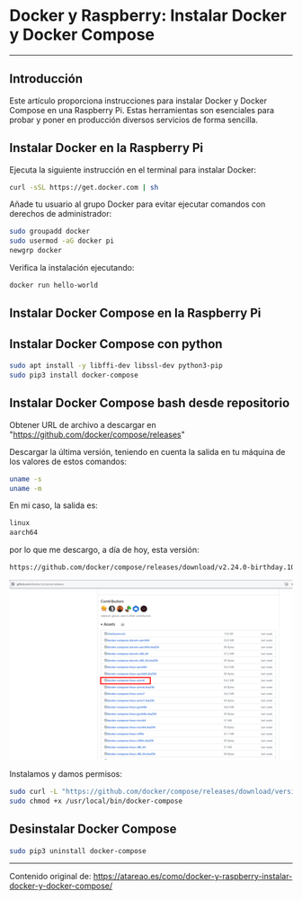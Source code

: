 # Docker y Raspberry: Instalar Docker y Docker Compose

---

## Introducción

Este artículo proporciona instrucciones para instalar Docker y Docker Compose en una Raspberry Pi. Estas herramientas son esenciales para probar y poner en producción diversos servicios de forma sencilla.

## Instalar Docker en la Raspberry Pi

Ejecuta la siguiente instrucción en el terminal para instalar Docker:

```bash
curl -sSL https://get.docker.com | sh
```

Añade tu usuario al grupo Docker para evitar ejecutar comandos con derechos de administrador:

```bash
sudo groupadd docker
sudo usermod -aG docker pi
newgrp docker
```

Verifica la instalación ejecutando:

```bash
docker run hello-world
```

## Instalar Docker Compose en la Raspberry Pi

## Instalar Docker Compose con python

```bash
sudo apt install -y libffi-dev libssl-dev python3-pip
sudo pip3 install docker-compose
```

## Instalar Docker Compose bash desde repositorio

Obtener URL de archivo a descargar en "https://github.com/docker/compose/releases"

Descargar la última versión, teniendo en cuenta la salida en tu máquina de los valores de estos comandos:

```bash
uname -s
uname -m
```

En mi caso, la salida es:

```bash
linux
aarch64
```
por lo que me descargo, a día de hoy, esta versión: 

```bash
https://github.com/docker/compose/releases/download/v2.24.0-birthday.10/docker-compose-linux-armv6
```
![Alt text](docker-compose_img.png)

Instalamos y damos permisos:

```bash
sudo curl -L "https://github.com/docker/compose/releases/download/version/distribution/version" -o /usr/local/bin/docker-compose
sudo chmod +x /usr/local/bin/docker-compose
```

## Desinstalar Docker Compose

```bash
sudo pip3 uninstall docker-compose
```

---
Contenido original de: https://atareao.es/como/docker-y-raspberry-instalar-docker-y-docker-compose/